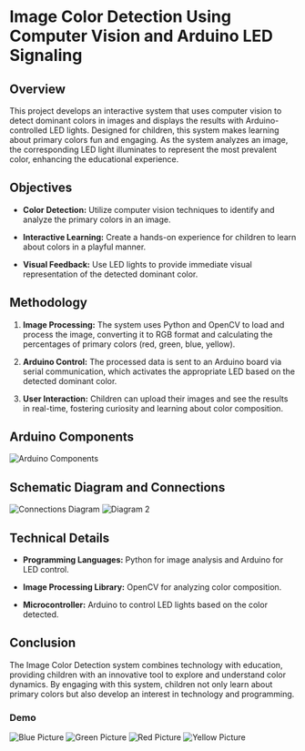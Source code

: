 
# Image Color Detection Using Computer Vision and Arduino LED Signaling



## Overview



This project develops an interactive system that uses computer vision to detect dominant colors in images and displays the results with Arduino-controlled LED lights. Designed for children, this system makes learning about primary colors fun and engaging. As the system analyzes an image, the corresponding LED light illuminates to represent the most prevalent color, enhancing the educational experience.



## Objectives



- **Color Detection:** Utilize computer vision techniques to identify and analyze the primary colors in an image.

- **Interactive Learning:** Create a hands-on experience for children to learn about colors in a playful manner.

- **Visual Feedback:** Use LED lights to provide immediate visual representation of the detected dominant color.



## Methodology



1. **Image Processing:** The system uses Python and OpenCV to load and process the image, converting it to RGB format and calculating the percentages of primary colors (red, green, blue, yellow).

2. **Arduino Control:** The processed data is sent to an Arduino board via serial communication, which activates the appropriate LED based on the detected dominant color.

3. **User Interaction:** Children can upload their images and see the results in real-time, fostering curiosity and learning about color composition.

## Arduino Components
![Arduino Components](ArduinoComponentsTable.png)

## Schematic Diagram and Connections
![Connections Diagram](ConnectionsDiagram.png)
![Diagram 2](Diagram2.png)

## Technical Details



- **Programming Languages:** Python for image analysis and Arduino for LED control.

- **Image Processing Library:** OpenCV for analyzing color composition.

- **Microcontroller:** Arduino to control LED lights based on the color detected.



## Conclusion



The Image Color Detection system combines technology with education, providing children with an innovative tool to explore and understand color dynamics. By engaging with this system, children not only learn about primary colors but also develop an interest in technology and programming.

### Demo
![Blue Picture](BluePic.png)
![Green Picture](GreenPic.png)
![Red Picture](RedPic.png)
![Yellow Picture](YellowPic.png)


